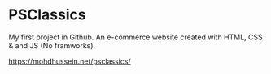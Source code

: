 # PSClassics

My first project in Github. An e-commerce website created with HTML, CSS & and JS (No framworks).

https://mohdhussein.net/psclassics/
